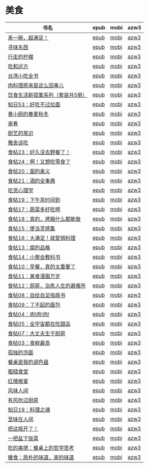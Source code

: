 # 美食

| 书名 | epub | mobi | azw3 |
| --- | --- | --- | --- |
| [来一碗，超满足！](http://ct.dalanmei.com/f/31084289-771240480-8743db) | [epub](http://ct.dalanmei.com/f/31084289-771240480-8743db) | [mobi](http://ct.dalanmei.com/f/31084289-771228569-fe7a23) | [azw3](http://ct.dalanmei.com/f/31084289-771232483-9562e0) |
| [寻味东西](http://ct.dalanmei.com/f/31084289-771246348-876f3c) | [epub](http://ct.dalanmei.com/f/31084289-771246348-876f3c) | [mobi](http://ct.dalanmei.com/f/31084289-771230844-e5cd3b) | [azw3](http://ct.dalanmei.com/f/31084289-771236094-3e9c73) |
| [行走的柠檬](http://ct.dalanmei.com/f/31084289-570316775-0fabca) | [epub](http://ct.dalanmei.com/f/31084289-570316775-0fabca) | [mobi](http://ct.dalanmei.com/f/31084289-570164551-70f9af) | [azw3](http://ct.dalanmei.com/f/31084289-571383181-6c07ec) |
| [吃和远方](http://ct.dalanmei.com/f/31084289-570357456-7d6045) | [epub](http://ct.dalanmei.com/f/31084289-570357456-7d6045) | [mobi](http://ct.dalanmei.com/f/31084289-570147739-be5e8e) | [azw3](http://ct.dalanmei.com/f/31084289-571404667-bc85e7) |
| [台湾小吃全书](http://ct.dalanmei.com/f/31084289-570239409-c7f790) | [epub](http://ct.dalanmei.com/f/31084289-570239409-c7f790) | [mobi](http://ct.dalanmei.com/f/31084289-569452537-cc6e00) | [azw3](http://ct.dalanmei.com/f/31084289-571419526-06231f) |
| [肉料理原来是这么回事儿](http://ct.dalanmei.com/f/31084289-572112125-b223b1) | [epub](http://ct.dalanmei.com/f/31084289-572112125-b223b1) | [mobi](http://ct.dalanmei.com/f/31084289-571724927-9bff38) | [azw3](http://ct.dalanmei.com/f/31084289-572115914-542cb1) |
| [饮食生活新提案系列（套装共5册）](http://ct.dalanmei.com/f/31084289-572113542-a22264) | [epub](http://ct.dalanmei.com/f/31084289-572113542-a22264) | [mobi](http://ct.dalanmei.com/f/31084289-571718864-d75017) | [azw3](http://ct.dalanmei.com/f/31084289-572120578-b91885) |
| [知日53：好吃不过拉面](http://ct.dalanmei.com/f/31084289-572114275-9b84ae) | [epub](http://ct.dalanmei.com/f/31084289-572114275-9b84ae) | [mobi](http://ct.dalanmei.com/f/31084289-571713590-8e30c3) | [azw3](http://ct.dalanmei.com/f/31084289-572128643-2e8ffe) |
| [黄小厨的春夏秋冬](http://ct.dalanmei.com/f/31084289-572115927-3c0c98) | [epub](http://ct.dalanmei.com/f/31084289-572115927-3c0c98) | [mobi](http://ct.dalanmei.com/f/31084289-571697725-a8845b) | [azw3](http://ct.dalanmei.com/f/31084289-572149158-b72090) |
| [家肴](http://ct.dalanmei.com/f/31084289-572120196-51b9e9) | [epub](http://ct.dalanmei.com/f/31084289-572120196-51b9e9) | [mobi](http://ct.dalanmei.com/f/31084289-571649062-60a76f) | [azw3](http://ct.dalanmei.com/f/31084289-572180419-66dbb2) |
| [厨艺的常识](http://ct.dalanmei.com/f/31084289-572129060-ea44b1) | [epub](http://ct.dalanmei.com/f/31084289-572129060-ea44b1) | [mobi](http://ct.dalanmei.com/f/31084289-571627073-d66e5b) | [azw3](http://ct.dalanmei.com/f/31084289-572189024-44c366) |
| [雅舍谈吃](http://ct.dalanmei.com/f/31084289-571808202-55ec95) | [epub](http://ct.dalanmei.com/f/31084289-571808202-55ec95) | [mobi](http://ct.dalanmei.com/f/31084289-571540547-e5ff1e) | [azw3](http://ct.dalanmei.com/f/31084289-572196203-d23e92) |
| [食帖23：好久没去野餐了！](http://ct.dalanmei.com/f/31084289-571808601-eae236) | [epub](http://ct.dalanmei.com/f/31084289-571808601-eae236) | [mobi](http://ct.dalanmei.com/f/31084289-571540898-c9c462) | [azw3](http://ct.dalanmei.com/f/31084289-572196243-5ff253) |
| [食帖24：啊！又想吃零食了](http://ct.dalanmei.com/f/31084289-571810820-f22167) | [epub](http://ct.dalanmei.com/f/31084289-571810820-f22167) | [mobi](http://ct.dalanmei.com/f/31084289-571541798-5963d5) | [azw3](http://ct.dalanmei.com/f/31084289-572196374-d12446) |
| [食帖20：面的奥义](http://ct.dalanmei.com/f/31084289-571811563-0fba81) | [epub](http://ct.dalanmei.com/f/31084289-571811563-0fba81) | [mobi](http://ct.dalanmei.com/f/31084289-571542116-ae9f04) | [azw3](http://ct.dalanmei.com/f/31084289-572196410-a3a8e3) |
| [食帖21：酒的全事典](http://ct.dalanmei.com/f/31084289-571812075-5ad36d) | [epub](http://ct.dalanmei.com/f/31084289-571812075-5ad36d) | [mobi](http://ct.dalanmei.com/f/31084289-571542355-ca441b) | [azw3](http://ct.dalanmei.com/f/31084289-572196444-2a6068) |
| [吃货心理学](http://ct.dalanmei.com/f/31084289-571813341-0ada2b) | [epub](http://ct.dalanmei.com/f/31084289-571813341-0ada2b) | [mobi](http://ct.dalanmei.com/f/31084289-571543230-827bdf) | [azw3](http://ct.dalanmei.com/f/31084289-572196524-dd883a) |
| [食帖19：下午茶时间到](http://ct.dalanmei.com/f/31084289-571813989-3392fd) | [epub](http://ct.dalanmei.com/f/31084289-571813989-3392fd) | [mobi](http://ct.dalanmei.com/f/31084289-571543406-5908ba) | [azw3](http://ct.dalanmei.com/f/31084289-572196557-70225f) |
| [食帖17：蔬菜多好吃啊](http://ct.dalanmei.com/f/31084289-571814723-cfe244) | [epub](http://ct.dalanmei.com/f/31084289-571814723-cfe244) | [mobi](http://ct.dalanmei.com/f/31084289-571544180-a39f37) | [azw3](http://ct.dalanmei.com/f/31084289-572196803-6242c6) |
| [食帖18：真的，烤箱什么都能做](http://ct.dalanmei.com/f/31084289-571814843-c8585d) | [epub](http://ct.dalanmei.com/f/31084289-571814843-c8585d) | [mobi](http://ct.dalanmei.com/f/31084289-571544423-f7b940) | [azw3](http://ct.dalanmei.com/f/31084289-572197506-c63d96) |
| [食帖15：便当灵感集](http://ct.dalanmei.com/f/31084289-571815047-9e419b) | [epub](http://ct.dalanmei.com/f/31084289-571815047-9e419b) | [mobi](http://ct.dalanmei.com/f/31084289-571544779-970e14) | [azw3](http://ct.dalanmei.com/f/31084289-572197709-280d57) |
| [食帖16：大满足！就爱锅料理](http://ct.dalanmei.com/f/31084289-571815409-2a3f16) | [epub](http://ct.dalanmei.com/f/31084289-571815409-2a3f16) | [mobi](http://ct.dalanmei.com/f/31084289-571545505-d4d730) | [azw3](http://ct.dalanmei.com/f/31084289-572197802-704a9b) |
| [食帖13：腐的品格](http://ct.dalanmei.com/f/31084289-571815542-e28b78) | [epub](http://ct.dalanmei.com/f/31084289-571815542-e28b78) | [mobi](http://ct.dalanmei.com/f/31084289-571545933-395f0b) | [azw3](http://ct.dalanmei.com/f/31084289-572197828-c8a1fb) |
| [食帖14：小聚会教科书](http://ct.dalanmei.com/f/31084289-571815938-2f3d1f) | [epub](http://ct.dalanmei.com/f/31084289-571815938-2f3d1f) | [mobi](http://ct.dalanmei.com/f/31084289-571546887-fe6c9d) | [azw3](http://ct.dalanmei.com/f/31084289-572197947-292c58) |
| [食帖10：早餐，真的太重要了](http://ct.dalanmei.com/f/31084289-571816160-6448ac) | [epub](http://ct.dalanmei.com/f/31084289-571816160-6448ac) | [mobi](http://ct.dalanmei.com/f/31084289-571547410-f1888d) | [azw3](http://ct.dalanmei.com/f/31084289-572198128-5fe57a) |
| [食帖11：美食漫画万岁](http://ct.dalanmei.com/f/31084289-571818346-255068) | [epub](http://ct.dalanmei.com/f/31084289-571818346-255068) | [mobi](http://ct.dalanmei.com/f/31084289-571548048-451c50) | [azw3](http://ct.dalanmei.com/f/31084289-572198694-25d772) |
| [食帖12：厨房，治愈人生的避难所](http://ct.dalanmei.com/f/31084289-571818613-9c26d3) | [epub](http://ct.dalanmei.com/f/31084289-571818613-9c26d3) | [mobi](http://ct.dalanmei.com/f/31084289-571548232-82660b) | [azw3](http://ct.dalanmei.com/f/31084289-572198834-21647e) |
| [食帖08：自给自足指南书](http://ct.dalanmei.com/f/31084289-571819490-1a56c2) | [epub](http://ct.dalanmei.com/f/31084289-571819490-1a56c2) | [mobi](http://ct.dalanmei.com/f/31084289-571548411-4dc4cf) | [azw3](http://ct.dalanmei.com/f/31084289-572199044-84198a) |
| [食帖09：了不起的面包](http://ct.dalanmei.com/f/31084289-571819940-fe233a) | [epub](http://ct.dalanmei.com/f/31084289-571819940-fe233a) | [mobi](http://ct.dalanmei.com/f/31084289-571548577-01ccc9) | [azw3](http://ct.dalanmei.com/f/31084289-572199278-b784fa) |
| [食帖04：肉!肉!肉!](http://ct.dalanmei.com/f/31084289-571820558-6861fb) | [epub](http://ct.dalanmei.com/f/31084289-571820558-6861fb) | [mobi](http://ct.dalanmei.com/f/31084289-571548790-308c88) | [azw3](http://ct.dalanmei.com/f/31084289-572199465-ce6a69) |
| [食帖05：全宇宙都在吃甜品](http://ct.dalanmei.com/f/31084289-571821150-85edaf) | [epub](http://ct.dalanmei.com/f/31084289-571821150-85edaf) | [mobi](http://ct.dalanmei.com/f/31084289-571548847-cd7412) | [azw3](http://ct.dalanmei.com/f/31084289-572199484-f09d6f) |
| [食帖07：大丈夫生于厨房](http://ct.dalanmei.com/f/31084289-571821931-c1c83c) | [epub](http://ct.dalanmei.com/f/31084289-571821931-c1c83c) | [mobi](http://ct.dalanmei.com/f/31084289-571548947-670aa7) | [azw3](http://ct.dalanmei.com/f/31084289-572199563-7ad023) |
| [食帖03：食鲜最高](http://ct.dalanmei.com/f/31084289-571827738-c2da38) | [epub](http://ct.dalanmei.com/f/31084289-571827738-c2da38) | [mobi](http://ct.dalanmei.com/f/31084289-571549283-e9da60) | [azw3](http://ct.dalanmei.com/f/31084289-572200029-0ae40c) |
| [孤独的泡面](http://ct.dalanmei.com/f/31084289-571857172-e807a0) | [epub](http://ct.dalanmei.com/f/31084289-571857172-e807a0) | [mobi](http://ct.dalanmei.com/f/31084289-571550980-fb995a) | [azw3](http://ct.dalanmei.com/f/31084289-572201985-0fda41) |
| [餐桌是我的调色盘](http://ct.dalanmei.com/f/31084289-571921556-749658) | [epub](http://ct.dalanmei.com/f/31084289-571921556-749658) | [mobi](http://ct.dalanmei.com/f/31084289-571559293-f785cd) | [azw3](http://ct.dalanmei.com/f/31084289-572211640-056b59) |
| [粗糙食堂](http://ct.dalanmei.com/f/31084289-571732750-b3c919) | [epub](http://ct.dalanmei.com/f/31084289-571732750-b3c919) | [mobi](http://ct.dalanmei.com/f/31084289-571616168-7f17d5) | [azw3](http://ct.dalanmei.com/f/31084289-571912638-6dc3b9) |
| [红楼飨宴](http://ct.dalanmei.com/f/31084289-571736806-0915c7) | [epub](http://ct.dalanmei.com/f/31084289-571736806-0915c7) | [mobi](http://ct.dalanmei.com/f/31084289-571605669-1fd93c) | [azw3](http://ct.dalanmei.com/f/31084289-571915494-f0c99d) |
| [风味人间](http://ct.dalanmei.com/f/31084289-571778450-a1efe0) | [epub](http://ct.dalanmei.com/f/31084289-571778450-a1efe0) | [mobi](http://ct.dalanmei.com/f/31084289-571517785-4889bc) | [azw3](http://ct.dalanmei.com/f/31084289-571923611-9cc11b) |
| [有风吹过厨房](http://ct.dalanmei.com/f/31084289-571807417-a066f6) | [epub](http://ct.dalanmei.com/f/31084289-571807417-a066f6) | [mobi](http://ct.dalanmei.com/f/31084289-571539655-73a127) | [azw3](http://ct.dalanmei.com/f/31084289-571992385-dac740) |
| [知日19：料理之魂](http://ct.dalanmei.com/f/31084289-571880231-c3c117) | [epub](http://ct.dalanmei.com/f/31084289-571880231-c3c117) | [mobi](http://ct.dalanmei.com/f/31084289-571552074-00681d) | [azw3](http://ct.dalanmei.com/f/31084289-572069237-2d575e) |
| [至味在人间](http://ct.dalanmei.com/f/31084289-571732885-719641) | [epub](http://ct.dalanmei.com/f/31084289-571732885-719641) | [mobi](http://ct.dalanmei.com/f/31084289-571585270-3b70bc) | [azw3](http://ct.dalanmei.com/f/31084289-571848972-3ca317) |
| [把这瓶开了！](http://ct.dalanmei.com/f/31084289-571774815-ad287c) | [epub](http://ct.dalanmei.com/f/31084289-571774815-ad287c) | [mobi](http://ct.dalanmei.com/f/31084289-571497742-113428) | [azw3](http://ct.dalanmei.com/f/31084289-571871923-474a6a) |
| [一把盐下饭菜](http://ct.dalanmei.com/f/31084289-571775846-c89f40) | [epub](http://ct.dalanmei.com/f/31084289-571775846-c89f40) | [mobi](http://ct.dalanmei.com/f/31084289-571510794-cb437c) | [azw3](http://ct.dalanmei.com/f/31084289-571876077-17c79b) |
| [吃的美德：餐桌上的哲学思考](http://ct.dalanmei.com/f/31084289-571777568-ba80ef) | [epub](http://ct.dalanmei.com/f/31084289-571777568-ba80ef) | [mobi](http://ct.dalanmei.com/f/31084289-571517046-7b9304) | [azw3](http://ct.dalanmei.com/f/31084289-571876679-95f312) |
| [暖食：质朴的味道，家的味道](http://ct.dalanmei.com/f/31084289-571781911-6b4bd2) | [epub](http://ct.dalanmei.com/f/31084289-571781911-6b4bd2) | [mobi](http://ct.dalanmei.com/f/31084289-571423036-67a931) | [azw3](http://ct.dalanmei.com/f/31084289-571883056-75c292) |
